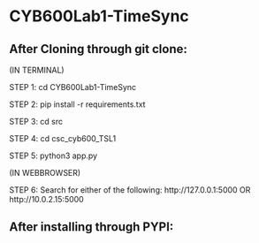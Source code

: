 # CYB600Lab1-TimeSync

<H2>After Cloning through git clone: </H2>
<p>(IN TERMINAL)</p>

<P>STEP 1: cd CYB600Lab1-TimeSync</P>
<P>STEP 2: pip install -r requirements.txt</P>
<P>STEP 3: cd src</P>
<P>STEP 4: cd csc_cyb600_TSL1</P>
<P>STEP 5: python3 app.py</P>
(IN WEBBROWSER)
<P>STEP 6: Search for either of the following: http://127.0.0.1:5000 OR http://10.0.2.15:5000</P>

<H2>After installing through PYPI:</H2>


